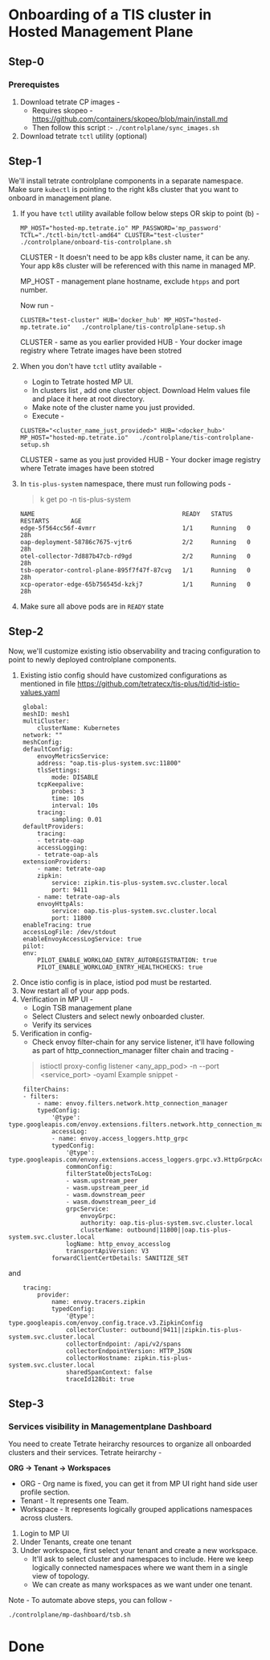 # Onboarding of a TIS cluster in Hosted Management Plane

## Step-0 
### Prerequistes 
1.  Download tetrate CP images -
    - Requires skopeo - https://github.com/containers/skopeo/blob/main/install.md
    - Then follow this script :- `./controlplane/sync_images.sh`
2.  Download tetrate `tctl` utility (optional)

## Step-1

We'll install tetrate controlplane components in a separate namespace. Make sure `kubectl` is pointing to the right k8s cluster that you want to onboard in management plane.

1.  If you have `tctl` utility available follow below steps OR skip to point (b) -

    ``` 
    MP_HOST="hosted-mp.tetrate.io" MP_PASSWORD='mp_password' TCTL="./tctl-bin/tctl-amd64" CLUSTER="test-cluster" ./controlplane/onboard-tis-controlplane.sh
    ```
    CLUSTER - It doesn't need to be app k8s cluster name, it can be any. Your app k8s cluster will be referenced with this name in managed MP.

    MP_HOST -  management plane hostname, exclude `htpps` and port number.

    Now run -

    ```
    CLUSTER="test-cluster" HUB='docker_hub' MP_HOST="hosted-mp.tetrate.io"   ./controlplane/tis-controlplane-setup.sh
    ```

    CLUSTER - same as you earlier provided
    HUB - Your docker image registry where Tetrate images have been stotred


2.  When you don't have `tctl` utlity available -
    - Login to Tetrate hosted MP UI.
    - In clusters list , add one cluster object. Download Helm values file and place it here at root directory.
    - Make note of the cluster name you just provided.
    - Execute -
    ```
    CLUSTER="<cluster_name_just_provided>" HUB='<docker_hub>' MP_HOST="hosted-mp.tetrate.io"   ./controlplane/tis-controlplane-setup.sh
    ```
    CLUSTER - same as you just provided
    HUB - Your docker image registry where Tetrate images have been stotred

3. In `tis-plus-system` namespace, there must run following pods -
    > k get po -n tis-plus-system
    ```
    NAME                                         READY   STATUS    RESTARTS      AGE
    edge-5f564cc56f-4vmrr                        1/1     Running   0             28h
    oap-deployment-58786c7675-vjtr6              2/2     Running   0             28h
    otel-collector-7d887b47cb-rd9gd              2/2     Running   0             28h
    tsb-operator-control-plane-895f7f47f-87cvg   1/1     Running   0             28h
    xcp-operator-edge-65b756545d-kzkj7           1/1     Running   0             28h
    ```
4. Make sure all above pods are in `READY` state

## Step-2

Now, we'll customize existing istio observability and tracing configuration to point to newly deployed controlplane components.

1. Existing istio config should have customized configurations as mentioned in file https://github.com/tetratecx/tis-plus/tid/tid-istio-values.yaml

```
    global:
    meshID: mesh1
    multiCluster:
        clusterName: Kubernetes
    network: ""
    meshConfig:
    defaultConfig:
        envoyMetricsService:
        address: "oap.tis-plus-system.svc:11800"
        tlsSettings:
            mode: DISABLE
        tcpKeepalive:
            probes: 3
            time: 10s
            interval: 10s
        tracing:
            sampling: 0.01
    defaultProviders:
        tracing:
        - tetrate-oap
        accessLogging:
        - tetrate-oap-als
    extensionProviders:
        - name: tetrate-oap
        zipkin:
            service: zipkin.tis-plus-system.svc.cluster.local
            port: 9411
        - name: tetrate-oap-als
        envoyHttpAls:
            service: oap.tis-plus-system.svc.cluster.local
            port: 11800
    enableTracing: true
    accessLogFile: /dev/stdout
    enableEnvoyAccessLogService: true
    pilot:
    env:
        PILOT_ENABLE_WORKLOAD_ENTRY_AUTOREGISTRATION: true
        PILOT_ENABLE_WORKLOAD_ENTRY_HEALTHCHECKS: true
```

2. Once istio config is in place, istiod pod must be restarted.
3. Now restart all of your app pods.
4.  Verification in MP UI -
    - Login TSB management plane
    - Select Clusters and select newly onboarded cluster.
    - Verify its services
5.  Verification in config-
    - Check envoy filter-chain for any service listener, it'll have following as part of http_connection_manager filter chain and tracing -
    >istioctl proxy-config listener <any_app_pod>  -n <namespace> --port <service_port> -oyaml
    Example snippet -
```
    filterChains:
    - filters:
        - name: envoy.filters.network.http_connection_manager
        typedConfig:
            '@type': type.googleapis.com/envoy.extensions.filters.network.http_connection_manager.v3.HttpConnectionManager
            accessLog:
            - name: envoy.access_loggers.http_grpc
            typedConfig:
                '@type': type.googleapis.com/envoy.extensions.access_loggers.grpc.v3.HttpGrpcAccessLogConfig
                commonConfig:
                filterStateObjectsToLog:
                - wasm.upstream_peer
                - wasm.upstream_peer_id
                - wasm.downstream_peer
                - wasm.downstream_peer_id
                grpcService:
                    envoyGrpc:
                    authority: oap.tis-plus-system.svc.cluster.local
                    clusterName: outbound|11800||oap.tis-plus-system.svc.cluster.local
                logName: http_envoy_accesslog
                transportApiVersion: V3
            forwardClientCertDetails: SANITIZE_SET
```

and

```
    tracing:
        provider:
            name: envoy.tracers.zipkin
            typedConfig:
                '@type': type.googleapis.com/envoy.config.trace.v3.ZipkinConfig
                collectorCluster: outbound|9411||zipkin.tis-plus-system.svc.cluster.local
                collectorEndpoint: /api/v2/spans
                collectorEndpointVersion: HTTP_JSON
                collectorHostname: zipkin.tis-plus-system.svc.cluster.local
                sharedSpanContext: false
                traceId128bit: true
```

## Step-3

### Services visibility in Managementplane Dashboard

You need to create Tetrate heirarchy resources to organize all onboarded clusters and their services.
Tetrate heirarchy -

**ORG -> Tenant -> Workspaces**

* ORG - Org name is fixed, you can get it from MP UI right hand side user profile section.
* Tenant - It represents one Team.
* Workspace - It represents logically grouped applications namespaces across clusters.

1. Login to MP UI
2. Under Tenants, create one tenant
3.  Under workspace, first select your tenant and create a new workspace.
    - It'll ask to select cluster and namespaces to include. Here we keep logically connected namespaces where we want them in a single view of topology.
    - We can create as many workspaces as we want under one tenant.

Note - To automate above steps, you can follow -

```
./controlplane/mp-dashboard/tsb.sh
```

# Done